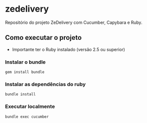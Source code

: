 # zedelivery
Repositório do projeto ZeDelivery com Cucumber, Capybara e Ruby.

## Como executar o projeto

* Importante ter o Ruby instalado (versão 2.5 ou superior)

### Instalar o bundle
`
gem install bundle
`

### Instalar as dependências do ruby
`
bundle install
`

### Executar localmente 
`
bundle exec cucumber
`

